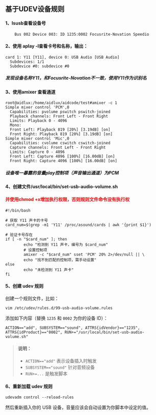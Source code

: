 ## 基于UDEV设备规则

#### 1、lsusb查看设备号

```shell
	Bus 002 Device 003: ID 1235:0002 Focusrite-Novation Speedio
```



#### 2、使用 aplay -l查看卡号和名称，输出：

```shell
card 1: Y11 [Y11], device 0: USB Audio [USB Audio]
  Subdevices: 1/1
  Subdevice #0: subdevice #0
```

##### 发现设备名称Y11，和Focusrite-Novation不一致，使用Y11作为识别名



#### 3、使用amixer 查看通道

```shell
root@aidlux:/home/aidlux/aidcode/test#amixer -c 1
Simple mixer control 'PCM',0
  Capabilities: pvolume pswitch pswitch-joined
  Playback channels: Front Left - Front Right
  Limits: Playback 0 - 4096
  Mono:
  Front Left: Playback 819 [20%] [3.19dB] [on]
  Front Right: Playback 819 [20%] [3.19dB] [on]
Simple mixer control 'Mic',0
  Capabilities: cvolume cswitch cswitch-joined
  Capture channels: Front Left - Front Right
  Limits: Capture 0 - 4096
  Front Left: Capture 4096 [100%] [16.00dB] [on]
  Front Right: Capture 4096 [100%] [16.00dB] [on]
```

##### 	设备唯一暴露的音量play控制项（声音输出通道）为PCM



#### 4、创建文件/usr/local/bin/set-usb-audio-volume.sh

#### <span style="color:red">并使用chmod +x增加执行权限，否则规则文件命令没有执行权</span>

```shell
#!/bin/bash

# 获取 Y11 声卡的卡号
card_num=$(grep -m1 'Y11' /proc/asound/cards | awk '{print $1}')

# 验证卡号存在
if [ -n "$card_num" ]; then
        echo "检测到 Y11 声卡，编号为 $card_num"
        # 设置控制项
	 	amixer -c "$card_num" sset 'PCM' 20% 2>/dev/null || \
        echo "找不到匹配的控制项，需手动设置"
else
        echo "未检测到 Y11 声卡"
fi
```

#### 5、创建 udev 规则

创建一个规则文件，比如：

```shell
vim /etc/udev/rules.d/99-usb-audio-volume.rules
```

添加如下内容（替换 `1235` 和 `0002` 为你的设备 ID）：

```shell
ACTION=="add", SUBSYSTEM=="sound", ATTRS{idVendor}=="1235", ATTRS{idProduct}=="0002", RUN+="/usr/local/bin/set-usb-audio-volume.sh"
```

> #### 说明：
>
> - `ACTION=="add"` 表示设备插入时触发
> - `SUBSYSTEM=="sound"` 针对音频设备
> - `RUN+=...` 是触发脚本



#### 6、重新加载 udev 规则

```shell
udevadm control --reload-rules
```

然后重新插入你的 USB 设备，音量应该会自动设置为你脚本中设定的值。